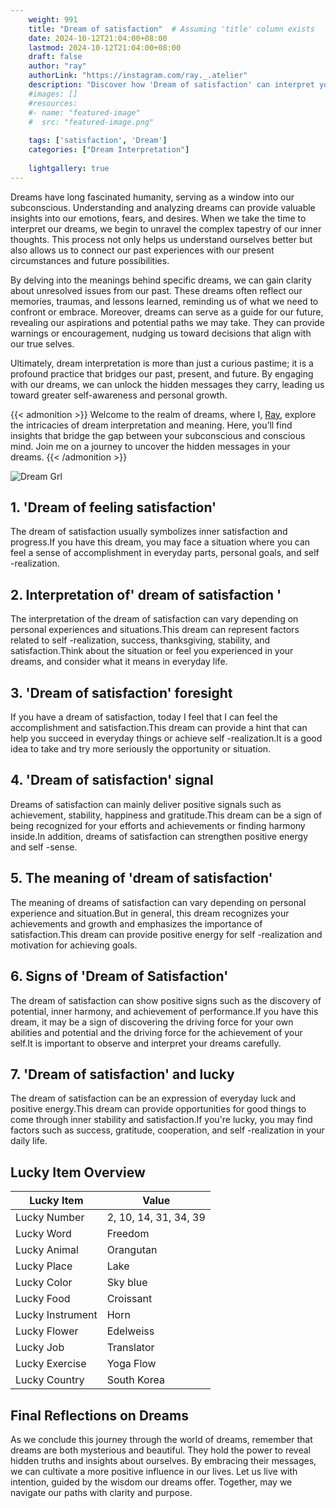 ```yaml
---
    weight: 991
    title: "Dream of satisfaction"  # Assuming 'title' column exists
    date: 2024-10-12T21:04:00+08:00
    lastmod: 2024-10-12T21:04:00+08:00
    draft: false
    author: "ray"
    authorLink: "https://instagram.com/ray._.atelier"
    description: "Discover how 'Dream of satisfaction' can interpret your future and uncover its significant meanings in your life."
    #images: []
    #resources:
    #- name: "featured-image"
    #  src: "featured-image.png"
    
    tags: ['satisfaction', 'Dream']
    categories: ["Dream Interpretation"]
    
    lightgallery: true
---
```

    
Dreams have long fascinated humanity, serving as a window into our subconscious. Understanding and analyzing dreams can provide valuable insights into our emotions, fears, and desires. When we take the time to interpret our dreams, we begin to unravel the complex tapestry of our inner thoughts. This process not only helps us understand ourselves better but also allows us to connect our past experiences with our present circumstances and future possibilities.

By delving into the meanings behind specific dreams, we can gain clarity about unresolved issues from our past. These dreams often reflect our memories, traumas, and lessons learned, reminding us of what we need to confront or embrace. Moreover, dreams can serve as a guide for our future, revealing our aspirations and potential paths we may take. They can provide warnings or encouragement, nudging us toward decisions that align with our true selves.

Ultimately, dream interpretation is more than just a curious pastime; it is a profound practice that bridges our past, present, and future. By engaging with our dreams, we can unlock the hidden messages they carry, leading us toward greater self-awareness and personal growth.

{{< admonition >}}
Welcome to the realm of dreams, where I, [Ray](https://instagram.com/ray._.atelier), explore the intricacies of dream interpretation and meaning. Here, you’ll find insights that bridge the gap between your subconscious and conscious mind. Join me on a journey to uncover the hidden messages in your dreams.
{{< /admonition >}}

![Dream Grl](https://cdn.pixabay.com/photo/2017/11/02/03/35/gothic-2910057_1280.jpg "Dream Grl")

## 1. 'Dream of feeling satisfaction'
The dream of satisfaction usually symbolizes inner satisfaction and progress.If you have this dream, you may face a situation where you can feel a sense of accomplishment in everyday parts, personal goals, and self -realization.

## 2. Interpretation of' dream of satisfaction '
The interpretation of the dream of satisfaction can vary depending on personal experiences and situations.This dream can represent factors related to self -realization, success, thanksgiving, stability, and satisfaction.Think about the situation or feel you experienced in your dreams, and consider what it means in everyday life.

## 3. 'Dream of satisfaction' foresight
If you have a dream of satisfaction, today I feel that I can feel the accomplishment and satisfaction.This dream can provide a hint that can help you succeed in everyday things or achieve self -realization.It is a good idea to take and try more seriously the opportunity or situation.

## 4. 'Dream of satisfaction' signal
Dreams of satisfaction can mainly deliver positive signals such as achievement, stability, happiness and gratitude.This dream can be a sign of being recognized for your efforts and achievements or finding harmony inside.In addition, dreams of satisfaction can strengthen positive energy and self -sense.

## 5. The meaning of 'dream of satisfaction'
The meaning of dreams of satisfaction can vary depending on personal experience and situation.But in general, this dream recognizes your achievements and growth and emphasizes the importance of satisfaction.This dream can provide positive energy for self -realization and motivation for achieving goals.

## 6. Signs of 'Dream of Satisfaction'
The dream of satisfaction can show positive signs such as the discovery of potential, inner harmony, and achievement of performance.If you have this dream, it may be a sign of discovering the driving force for your own abilities and potential and the driving force for the achievement of your self.It is important to observe and interpret your dreams carefully.

## 7. 'Dream of satisfaction' and lucky
The dream of satisfaction can be an expression of everyday luck and positive energy.This dream can provide opportunities for good things to come through inner stability and satisfaction.If you're lucky, you may find factors such as success, gratitude, cooperation, and self -realization in your daily life.

## Lucky Item Overview
| Lucky Item          | Value              |
|---------------|--------------------|
| Lucky Number        | 2, 10, 14, 31, 34, 39  |
| Lucky Word          | Freedom |
| Lucky Animal        | Orangutan |
| Lucky Place         | Lake     |
| Lucky Color         | Sky blue     |
| Lucky Food          | Croissant      |
| Lucky Instrument    | Horn |
| Lucky Flower        | Edelweiss    |
| Lucky Job           | Translator       |
| Lucky Exercise      | Yoga Flow  |
| Lucky Country       | South Korea    |


##  Final Reflections on Dreams

As we conclude this journey through the world of dreams, remember that dreams are both mysterious and beautiful. They hold the power to reveal hidden truths and insights about ourselves. By embracing their messages, we can cultivate a more positive influence in our lives. Let us live with intention, guided by the wisdom our dreams offer. Together, may we navigate our paths with clarity and purpose.
